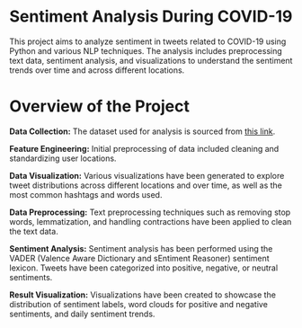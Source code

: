 # Sentiment Analysis During COVID-19

This project aims to analyze sentiment in tweets related to COVID-19 using Python and various NLP techniques. The analysis includes preprocessing text data, sentiment analysis, and visualizations to understand the sentiment trends over time and across different locations.




# Overview of the Project


**Data Collection:**
The dataset used for analysis is sourced from [this link](https://raw.githubusercontent.com/ifaris25/Sentiment-analysis-during-COVID-19/main/covid19_tweets.csv).

**Feature Engineering:**
Initial preprocessing of data included cleaning and standardizing user locations.

**Data Visualization:**
Various visualizations have been generated to explore tweet distributions across different locations and over time, as well as the most common hashtags and words used.

**Data Preprocessing:**
Text preprocessing techniques such as removing stop words, lemmatization, and handling contractions have been applied to clean the text data.

**Sentiment Analysis:**
Sentiment analysis has been performed using the VADER (Valence Aware Dictionary and sEntiment Reasoner) sentiment lexicon. Tweets have been categorized into positive, negative, or neutral sentiments.

**Result Visualization:**
Visualizations have been created to showcase the distribution of sentiment labels, word clouds for positive and negative sentiments, and daily sentiment trends.






